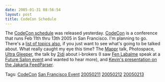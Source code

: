 ```yaml
---
date: 2005-01-31 08:56:54
layout: post
title: CodeCon Schedule
---
```


The [CodeCon schedule](http://www.codecon.org/2005/schedule.html) was released yesterday. [CodeCon](http://www.codecon.org) is a conference that runs Feb 11th thru 13th 2005 in San Francisco. I'm planning to go. There's a [list of topics also](http://www.codecon.org/2005/program.html), if you just want to see what's going to be talked about. What really caught my eye this time? The [Mappr](http://mappr.com/) talk, Photospace, [Ultra Gleeper](http://www.crummy.com/software/gleeper/), the talk by [2idi](http://www.2idi.com) about i-brokers (I saw [Fen Labalme](http://wiki.idcommons.net/moin.cgi/FenLabalme) speak at a [Future Salon event](http://www.futuresalon.org/2005/01/guard_your_iden.html) and wanted to hear more), and [Kevin's presentation on the Jakarta FeedParser](http://www.peerfear.org/rss/permalink/2005/01/30/FeedParserCometh/).

Tags: [CodeCon](http://technorati.com/tag/CodeCon) [San Francisco Event](http://technorati.com/tag/San+Francisco+Event) [20050211](http://technorati.com/tag/20050211) [20050212](http://technorati.com/tag/20050212) [20050213](http://technorati.com/tag/20050213)
